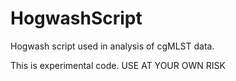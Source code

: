 # HogwashScript
Hogwash script used in analysis of cgMLST data. 

This is experimental code. USE AT YOUR OWN RISK
